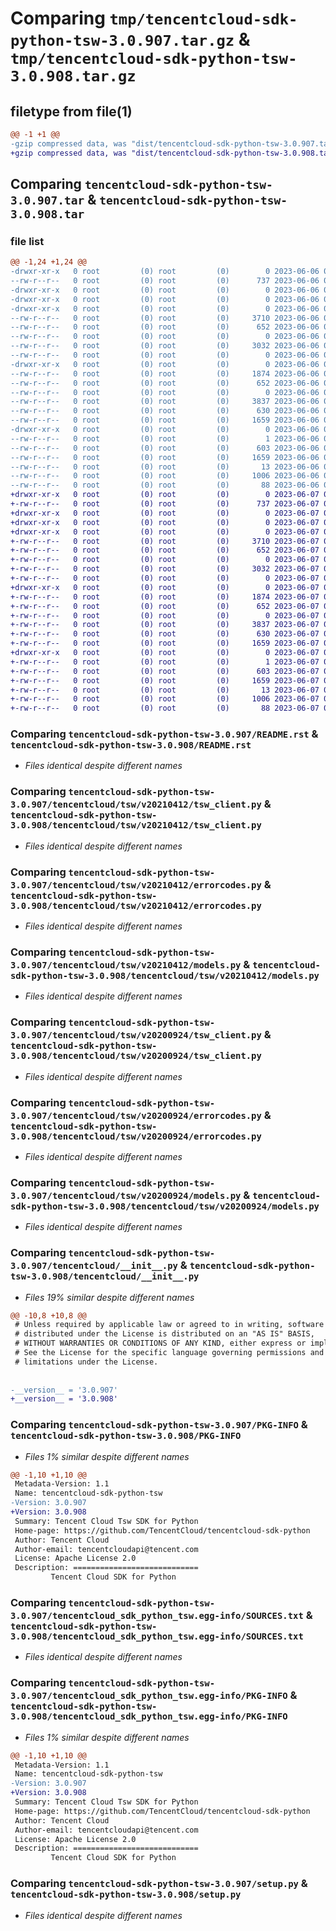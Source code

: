# Comparing `tmp/tencentcloud-sdk-python-tsw-3.0.907.tar.gz` & `tmp/tencentcloud-sdk-python-tsw-3.0.908.tar.gz`

## filetype from file(1)

```diff
@@ -1 +1 @@
-gzip compressed data, was "dist/tencentcloud-sdk-python-tsw-3.0.907.tar", last modified: Tue Jun  6 02:38:35 2023, max compression
+gzip compressed data, was "dist/tencentcloud-sdk-python-tsw-3.0.908.tar", last modified: Wed Jun  7 00:35:52 2023, max compression
```

## Comparing `tencentcloud-sdk-python-tsw-3.0.907.tar` & `tencentcloud-sdk-python-tsw-3.0.908.tar`

### file list

```diff
@@ -1,24 +1,24 @@
-drwxr-xr-x   0 root         (0) root         (0)        0 2023-06-06 02:38:35.000000 tencentcloud-sdk-python-tsw-3.0.907/
--rw-r--r--   0 root         (0) root         (0)      737 2023-06-06 02:38:35.000000 tencentcloud-sdk-python-tsw-3.0.907/README.rst
-drwxr-xr-x   0 root         (0) root         (0)        0 2023-06-06 02:38:35.000000 tencentcloud-sdk-python-tsw-3.0.907/tencentcloud/
-drwxr-xr-x   0 root         (0) root         (0)        0 2023-06-06 02:38:35.000000 tencentcloud-sdk-python-tsw-3.0.907/tencentcloud/tsw/
-drwxr-xr-x   0 root         (0) root         (0)        0 2023-06-06 02:38:35.000000 tencentcloud-sdk-python-tsw-3.0.907/tencentcloud/tsw/v20210412/
--rw-r--r--   0 root         (0) root         (0)     3710 2023-06-06 02:38:35.000000 tencentcloud-sdk-python-tsw-3.0.907/tencentcloud/tsw/v20210412/tsw_client.py
--rw-r--r--   0 root         (0) root         (0)      652 2023-06-06 02:38:35.000000 tencentcloud-sdk-python-tsw-3.0.907/tencentcloud/tsw/v20210412/errorcodes.py
--rw-r--r--   0 root         (0) root         (0)        0 2023-06-06 02:38:35.000000 tencentcloud-sdk-python-tsw-3.0.907/tencentcloud/tsw/v20210412/__init__.py
--rw-r--r--   0 root         (0) root         (0)     3032 2023-06-06 02:38:35.000000 tencentcloud-sdk-python-tsw-3.0.907/tencentcloud/tsw/v20210412/models.py
--rw-r--r--   0 root         (0) root         (0)        0 2023-06-06 02:38:35.000000 tencentcloud-sdk-python-tsw-3.0.907/tencentcloud/tsw/__init__.py
-drwxr-xr-x   0 root         (0) root         (0)        0 2023-06-06 02:38:35.000000 tencentcloud-sdk-python-tsw-3.0.907/tencentcloud/tsw/v20200924/
--rw-r--r--   0 root         (0) root         (0)     1874 2023-06-06 02:38:35.000000 tencentcloud-sdk-python-tsw-3.0.907/tencentcloud/tsw/v20200924/tsw_client.py
--rw-r--r--   0 root         (0) root         (0)      652 2023-06-06 02:38:35.000000 tencentcloud-sdk-python-tsw-3.0.907/tencentcloud/tsw/v20200924/errorcodes.py
--rw-r--r--   0 root         (0) root         (0)        0 2023-06-06 02:38:35.000000 tencentcloud-sdk-python-tsw-3.0.907/tencentcloud/tsw/v20200924/__init__.py
--rw-r--r--   0 root         (0) root         (0)     3837 2023-06-06 02:38:35.000000 tencentcloud-sdk-python-tsw-3.0.907/tencentcloud/tsw/v20200924/models.py
--rw-r--r--   0 root         (0) root         (0)      630 2023-06-06 02:38:35.000000 tencentcloud-sdk-python-tsw-3.0.907/tencentcloud/__init__.py
--rw-r--r--   0 root         (0) root         (0)     1659 2023-06-06 02:38:35.000000 tencentcloud-sdk-python-tsw-3.0.907/PKG-INFO
-drwxr-xr-x   0 root         (0) root         (0)        0 2023-06-06 02:38:35.000000 tencentcloud-sdk-python-tsw-3.0.907/tencentcloud_sdk_python_tsw.egg-info/
--rw-r--r--   0 root         (0) root         (0)        1 2023-06-06 02:38:35.000000 tencentcloud-sdk-python-tsw-3.0.907/tencentcloud_sdk_python_tsw.egg-info/dependency_links.txt
--rw-r--r--   0 root         (0) root         (0)      603 2023-06-06 02:38:35.000000 tencentcloud-sdk-python-tsw-3.0.907/tencentcloud_sdk_python_tsw.egg-info/SOURCES.txt
--rw-r--r--   0 root         (0) root         (0)     1659 2023-06-06 02:38:35.000000 tencentcloud-sdk-python-tsw-3.0.907/tencentcloud_sdk_python_tsw.egg-info/PKG-INFO
--rw-r--r--   0 root         (0) root         (0)       13 2023-06-06 02:38:35.000000 tencentcloud-sdk-python-tsw-3.0.907/tencentcloud_sdk_python_tsw.egg-info/top_level.txt
--rw-r--r--   0 root         (0) root         (0)     1006 2023-06-06 02:38:35.000000 tencentcloud-sdk-python-tsw-3.0.907/setup.py
--rw-r--r--   0 root         (0) root         (0)       88 2023-06-06 02:38:35.000000 tencentcloud-sdk-python-tsw-3.0.907/setup.cfg
+drwxr-xr-x   0 root         (0) root         (0)        0 2023-06-07 00:35:52.000000 tencentcloud-sdk-python-tsw-3.0.908/
+-rw-r--r--   0 root         (0) root         (0)      737 2023-06-07 00:35:52.000000 tencentcloud-sdk-python-tsw-3.0.908/README.rst
+drwxr-xr-x   0 root         (0) root         (0)        0 2023-06-07 00:35:52.000000 tencentcloud-sdk-python-tsw-3.0.908/tencentcloud/
+drwxr-xr-x   0 root         (0) root         (0)        0 2023-06-07 00:35:52.000000 tencentcloud-sdk-python-tsw-3.0.908/tencentcloud/tsw/
+drwxr-xr-x   0 root         (0) root         (0)        0 2023-06-07 00:35:52.000000 tencentcloud-sdk-python-tsw-3.0.908/tencentcloud/tsw/v20210412/
+-rw-r--r--   0 root         (0) root         (0)     3710 2023-06-07 00:35:52.000000 tencentcloud-sdk-python-tsw-3.0.908/tencentcloud/tsw/v20210412/tsw_client.py
+-rw-r--r--   0 root         (0) root         (0)      652 2023-06-07 00:35:52.000000 tencentcloud-sdk-python-tsw-3.0.908/tencentcloud/tsw/v20210412/errorcodes.py
+-rw-r--r--   0 root         (0) root         (0)        0 2023-06-07 00:35:52.000000 tencentcloud-sdk-python-tsw-3.0.908/tencentcloud/tsw/v20210412/__init__.py
+-rw-r--r--   0 root         (0) root         (0)     3032 2023-06-07 00:35:52.000000 tencentcloud-sdk-python-tsw-3.0.908/tencentcloud/tsw/v20210412/models.py
+-rw-r--r--   0 root         (0) root         (0)        0 2023-06-07 00:35:52.000000 tencentcloud-sdk-python-tsw-3.0.908/tencentcloud/tsw/__init__.py
+drwxr-xr-x   0 root         (0) root         (0)        0 2023-06-07 00:35:52.000000 tencentcloud-sdk-python-tsw-3.0.908/tencentcloud/tsw/v20200924/
+-rw-r--r--   0 root         (0) root         (0)     1874 2023-06-07 00:35:52.000000 tencentcloud-sdk-python-tsw-3.0.908/tencentcloud/tsw/v20200924/tsw_client.py
+-rw-r--r--   0 root         (0) root         (0)      652 2023-06-07 00:35:52.000000 tencentcloud-sdk-python-tsw-3.0.908/tencentcloud/tsw/v20200924/errorcodes.py
+-rw-r--r--   0 root         (0) root         (0)        0 2023-06-07 00:35:52.000000 tencentcloud-sdk-python-tsw-3.0.908/tencentcloud/tsw/v20200924/__init__.py
+-rw-r--r--   0 root         (0) root         (0)     3837 2023-06-07 00:35:52.000000 tencentcloud-sdk-python-tsw-3.0.908/tencentcloud/tsw/v20200924/models.py
+-rw-r--r--   0 root         (0) root         (0)      630 2023-06-07 00:35:52.000000 tencentcloud-sdk-python-tsw-3.0.908/tencentcloud/__init__.py
+-rw-r--r--   0 root         (0) root         (0)     1659 2023-06-07 00:35:52.000000 tencentcloud-sdk-python-tsw-3.0.908/PKG-INFO
+drwxr-xr-x   0 root         (0) root         (0)        0 2023-06-07 00:35:52.000000 tencentcloud-sdk-python-tsw-3.0.908/tencentcloud_sdk_python_tsw.egg-info/
+-rw-r--r--   0 root         (0) root         (0)        1 2023-06-07 00:35:52.000000 tencentcloud-sdk-python-tsw-3.0.908/tencentcloud_sdk_python_tsw.egg-info/dependency_links.txt
+-rw-r--r--   0 root         (0) root         (0)      603 2023-06-07 00:35:52.000000 tencentcloud-sdk-python-tsw-3.0.908/tencentcloud_sdk_python_tsw.egg-info/SOURCES.txt
+-rw-r--r--   0 root         (0) root         (0)     1659 2023-06-07 00:35:52.000000 tencentcloud-sdk-python-tsw-3.0.908/tencentcloud_sdk_python_tsw.egg-info/PKG-INFO
+-rw-r--r--   0 root         (0) root         (0)       13 2023-06-07 00:35:52.000000 tencentcloud-sdk-python-tsw-3.0.908/tencentcloud_sdk_python_tsw.egg-info/top_level.txt
+-rw-r--r--   0 root         (0) root         (0)     1006 2023-06-07 00:35:52.000000 tencentcloud-sdk-python-tsw-3.0.908/setup.py
+-rw-r--r--   0 root         (0) root         (0)       88 2023-06-07 00:35:52.000000 tencentcloud-sdk-python-tsw-3.0.908/setup.cfg
```

### Comparing `tencentcloud-sdk-python-tsw-3.0.907/README.rst` & `tencentcloud-sdk-python-tsw-3.0.908/README.rst`

 * *Files identical despite different names*

### Comparing `tencentcloud-sdk-python-tsw-3.0.907/tencentcloud/tsw/v20210412/tsw_client.py` & `tencentcloud-sdk-python-tsw-3.0.908/tencentcloud/tsw/v20210412/tsw_client.py`

 * *Files identical despite different names*

### Comparing `tencentcloud-sdk-python-tsw-3.0.907/tencentcloud/tsw/v20210412/errorcodes.py` & `tencentcloud-sdk-python-tsw-3.0.908/tencentcloud/tsw/v20210412/errorcodes.py`

 * *Files identical despite different names*

### Comparing `tencentcloud-sdk-python-tsw-3.0.907/tencentcloud/tsw/v20210412/models.py` & `tencentcloud-sdk-python-tsw-3.0.908/tencentcloud/tsw/v20210412/models.py`

 * *Files identical despite different names*

### Comparing `tencentcloud-sdk-python-tsw-3.0.907/tencentcloud/tsw/v20200924/tsw_client.py` & `tencentcloud-sdk-python-tsw-3.0.908/tencentcloud/tsw/v20200924/tsw_client.py`

 * *Files identical despite different names*

### Comparing `tencentcloud-sdk-python-tsw-3.0.907/tencentcloud/tsw/v20200924/errorcodes.py` & `tencentcloud-sdk-python-tsw-3.0.908/tencentcloud/tsw/v20200924/errorcodes.py`

 * *Files identical despite different names*

### Comparing `tencentcloud-sdk-python-tsw-3.0.907/tencentcloud/tsw/v20200924/models.py` & `tencentcloud-sdk-python-tsw-3.0.908/tencentcloud/tsw/v20200924/models.py`

 * *Files identical despite different names*

### Comparing `tencentcloud-sdk-python-tsw-3.0.907/tencentcloud/__init__.py` & `tencentcloud-sdk-python-tsw-3.0.908/tencentcloud/__init__.py`

 * *Files 19% similar despite different names*

```diff
@@ -10,8 +10,8 @@
 # Unless required by applicable law or agreed to in writing, software
 # distributed under the License is distributed on an "AS IS" BASIS,
 # WITHOUT WARRANTIES OR CONDITIONS OF ANY KIND, either express or implied.
 # See the License for the specific language governing permissions and
 # limitations under the License.
 
 
-__version__ = '3.0.907'
+__version__ = '3.0.908'
```

### Comparing `tencentcloud-sdk-python-tsw-3.0.907/PKG-INFO` & `tencentcloud-sdk-python-tsw-3.0.908/PKG-INFO`

 * *Files 1% similar despite different names*

```diff
@@ -1,10 +1,10 @@
 Metadata-Version: 1.1
 Name: tencentcloud-sdk-python-tsw
-Version: 3.0.907
+Version: 3.0.908
 Summary: Tencent Cloud Tsw SDK for Python
 Home-page: https://github.com/TencentCloud/tencentcloud-sdk-python
 Author: Tencent Cloud
 Author-email: tencentcloudapi@tencent.com
 License: Apache License 2.0
 Description: ============================
         Tencent Cloud SDK for Python
```

### Comparing `tencentcloud-sdk-python-tsw-3.0.907/tencentcloud_sdk_python_tsw.egg-info/SOURCES.txt` & `tencentcloud-sdk-python-tsw-3.0.908/tencentcloud_sdk_python_tsw.egg-info/SOURCES.txt`

 * *Files identical despite different names*

### Comparing `tencentcloud-sdk-python-tsw-3.0.907/tencentcloud_sdk_python_tsw.egg-info/PKG-INFO` & `tencentcloud-sdk-python-tsw-3.0.908/tencentcloud_sdk_python_tsw.egg-info/PKG-INFO`

 * *Files 1% similar despite different names*

```diff
@@ -1,10 +1,10 @@
 Metadata-Version: 1.1
 Name: tencentcloud-sdk-python-tsw
-Version: 3.0.907
+Version: 3.0.908
 Summary: Tencent Cloud Tsw SDK for Python
 Home-page: https://github.com/TencentCloud/tencentcloud-sdk-python
 Author: Tencent Cloud
 Author-email: tencentcloudapi@tencent.com
 License: Apache License 2.0
 Description: ============================
         Tencent Cloud SDK for Python
```

### Comparing `tencentcloud-sdk-python-tsw-3.0.907/setup.py` & `tencentcloud-sdk-python-tsw-3.0.908/setup.py`

 * *Files identical despite different names*

